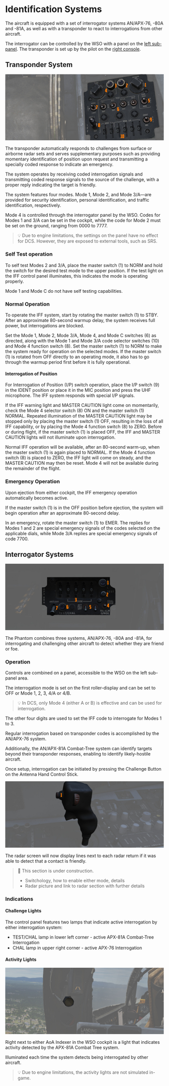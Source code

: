 # Identification Systems

The aircraft is equipped with a set of interrogator systems AN/APX-76, -80A and -81A,
as well as with a transponder to react to interrogations from other aircraft.

The interrogator can be controlled by the WSO with a panel
on the [left sub-panel](../cockpit/wso/left_sub_panel.md#apx-80-control-panel).
The transponder is set up by the pilot on
the [right console](../cockpit/pilot/right_console/center_section.md#iff-control-panel).

## Transponder System

![pilot_iff_control_panel](../img/pilot_iff_panel.jpg)

The transponder automatically responds to challenges from surface or airborne radar sets
and serves supplementary purposes such as providing momentary identification of position upon
request and transmitting a specially coded response to indicate an emergency.

The system operates by
receiving coded interrogation signals and transmitting coded response signals to the source of the
challenge, with a proper reply indicating the target is friendly.

The system features four modes. Mode 1, Mode 2, and Mode 3/A—are provided
for security identification, personal identification, and traffic identification, respectively.

Mode 4 is controlled through the interrogator panel by the WSO.
Codes for Modes 1 and 3/A can be set in the cockpit, while the code
for Mode 2 must be set on the ground, ranging from 0000 to 7777.

> 💡 Due to engine limitations, the settings on the panel have no effect for DCS.
> However, they are exposed to external tools, such as SRS.

### Self Test operation

To self test Modes 2 and 3/A, place the master switch (<num>1</num>) to NORM and hold the switch for
the
desired test mode to the upper position. If the test light on the IFF control panel illuminates,
this indicates the mode is operating properly.

Mode 1 and Mode C do not have self testing capabilities.

### Normal Operation

To operate the IFF system, start by rotating the master switch (<num>1</num>) to STBY. After an
approximate
80-second warmup delay, the system receives full power, but interrogations are blocked.

Set the Mode 1, Mode 2, Mode 3/A, Mode 4, and Mode C switches (<num>6</num>) as directed,
along with the Mode 1 and Mode 3/A code selector switches (<num>10</num>) and Mode 4 function
switch (<num>8</num>).
Set the master switch (<num>1</num>) to NORM to make the system
ready for operation on the selected modes. If the master switch (<num>1</num>) is rotated from OFF
directly to
an operating mode, it also has to go through the warmup period first before it is fully operational.

#### Interrogation of Position

For Interrogation of Position (I/P) switch operation,
place the I/P switch (<num>9</num>) in the IDENT position or place it in the MIC position
and press the UHF microphone. The IFF system responds with special I/P signals.

If the IFF warning
light and MASTER CAUTION light come on momentarily, check the Mode 4 selector switch (<num>8</num>)
ON and the
master switch (<num>1</num>) NORMAL. Repeated illumination of the MASTER CAUTION light may be
stopped only by
placing the master switch (<num>1</num>) OFF, resulting in the loss of all IFF capability, or by
placing the
Mode 4 function switch (<num>8</num>) to ZERO. Before or during flight, if the master switch
(<num>1</num>) is placed OFF,
the IFF and MASTER CAUTION lights will not illuminate upon interrogation.

Normal IFF operation will be
available, after an 80-second warm-up, when the master switch (<num>1</num>) is again placed to
NORMAL. If the
Mode 4 function switch (<num>8</num>) is placed to ZERO, the IFF light will come on steady, and the
MASTER
CAUTION may
then be reset. Mode 4 will not be available during the remainder of the flight.

### Emergency Operation

Upon ejection from either cockpit, the IFF emergency operation automatically becomes active.

If the master switch (<num>1</num>) is in the OFF position before ejection, the system will
begin operation after an
approximate 80-second delay.

In an emergency, rotate the master switch (<num>1</num>) to EMER. The replies for
Modes 1 and 2 are special emergency signals of the codes selected on the applicable dials, while
Mode 3/A replies are special emergency signals of code 7700.

## Interrogator Systems

![WSO APX Control Panel](../img/wso_apx_80.jpg)

The Phantom combines three systems, AN/APX-76, -80A and -81A, for interrogating and
challenging other aircraft to detect whether they are friend or foe.

### Operation

Controls are combined on a panel, accessible to the WSO on the left sub-panel area.

The interrogation mode is set on the first roller-display and can be set to
OFF or Mode 1, 2, 3, 4/A or 4/B.

> 💡 In DCS, only Mode 4 (either A or B) is effective and can be used for
> interrogation.

The other four digits are used to set the IFF code to interrogate for Modes 1
to 3.

Regular interrogation based on transponder codes is accomplished by the AN/APX-76 system.

Additionally, the AN/APX-81A Combat-Tree system can identify targets beyond
their transponder responses, enabling to identify likely-hostile aircraft.

Once setup, interrogation can be initiated by pressing the
Challenge Button on the Antenna Hand Control Stick.

![Challenge Button](../img/wso_antenna_hand_control_challenge_button.jpg)

The radar screen will now display lines next to each radar return if
it was able to detect that a contact is friendly.

> 🚧 This section is under construction.
>
> * Switchology, how to enable either mode, details
> * Radar picture and link to radar section with further details

### Indications

#### Challenge Lights

The control panel features two lamps that indicate active interrogation
by either interrogation system:

* TEST/CHAL lamp in lower left corner - active APX-81A Combat-Tree Interrogation
* CHAL lamp in upper right corner - active APX-76 Interrogation

#### Activity Lights

![APX Activity Lights](../img/wso_apx_81_light.jpg)

Right next to either AoA Indexer in the WSO cockpit is a light that indicates activity
detected by the APX-81A Combat Tree system.

Illuminated each time the system detects being interrogated by other aircraft.

> 💡 Due to engine limitations, the activity lights are not simulated in-game.

